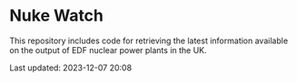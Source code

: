 # Nuke Watch

This repository includes code for retrieving the latest information available on the output of EDF nuclear power plants in the UK.

Last updated: 2023-12-07 20:08